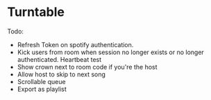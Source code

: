 # Turntable

Todo:
- Refresh Token on spotify authentication.
- Kick users from room when session no longer exists or no longer authenticated. Heartbeat test
- Show crown next to room code if you're the host
- Allow host to skip to next song
- Scrollable queue
- Export as playlist
